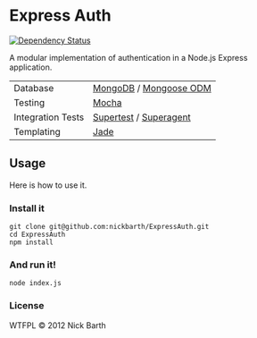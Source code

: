 # Express Auth

[![Dependency Status](https://gemnasium.com/nickbarth/ExpressAuth.png)](https://gemnasium.com/nickbarth/ExpressAuth)

A modular implementation of authentication in a Node.js Express application.

<table>
  <tr>
    <td>Database</td>
    <td><a href="http://www.mongodb.org/">MongoDB</a> / <a href="http://mongoosejs.com/">Mongoose ODM</a></td>
  </tr>
  <tr>
    <td>Testing</td>
    <td><a href="http://visionmedia.github.com/mocha/">Mocha</a></td>
  </tr>
  <tr>
    <td>Integration Tests</td>
    <td><a href="https://github.com/visionmedia/supertest">Supertest</a> / <a href="https://github.com/visionmedia/superagent">Superagent</a></td>
  </tr>
  <tr>
    <td>Templating</td>
    <td><a href="http://jade-lang.com/">Jade</a></td>
  </tr>
</table>

## Usage

Here is how to use it.

### Install it

    git clone git@github.com:nickbarth/ExpressAuth.git
    cd ExpressAuth
    npm install

### And run it!

    node index.js

### License

WTFPL &copy; 2012 Nick Barth
